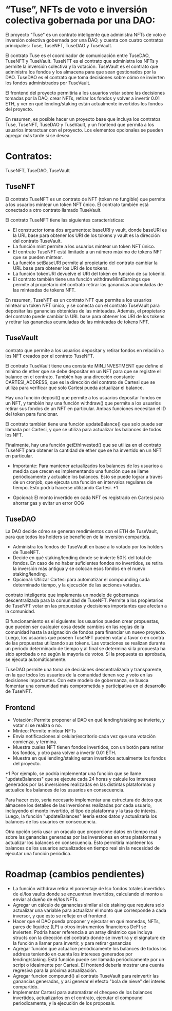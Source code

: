 # “Tuse”, NFTs de voto e inversión colectiva gobernada por una DAO:

El proyecto "Tuse" es un contrato inteligente que administra NFTs de voto e inversión colectiva gobernada por una DAO, y cuenta con cuatro contratos principales: Tuse, TuseNFT, TuseDAO y TuseVault.

El contrato Tuse es el coordinador de comunicación entre TuseDAO, TuseNFT y TuseVault. TuseNFT es el contrato que administra los NFTs y permite la inversión colectiva y la votación. TuseVault es el contrato que administra los fondos y los almacena para que sean gestionados por la DAO. TuseDAO es el contrato que toma decisiones sobre cómo se invierten los fondos administrados por TuseVault.

El frontend del proyecto permitiría a los usuarios votar sobre las decisiones tomadas por la DAO, crear NFTs, retirar los fondos y volver a invertir 0.01 ETH, y ver en qué lending/staking están actualmente invertidos los fondos del proyecto.

En resumen, es posible hacer un proyecto base que incluya los contratos Tuse, TuseNFT, TuseDAO y TuseVault, y un frontend que permita a los usuarios interactuar con el proyecto. Los elementos opcionales se pueden agregar más tarde si se desea.

# Contratos:

TuseNFT, TuseDAO, TuseVault

## TuseNFT

El contrato TuseNFT es un contrato de NFT (token no fungible) que permite a los usuarios mintear un token NFT único. El contrato también está conectado a otro contrato llamado TuseVault.

El contrato TuseNFT tiene las siguientes características:

- El constructor toma dos argumentos: baseURI y vault, donde baseURI es la URL base para obtener los URI de los tokens y vault es la dirección del contrato TuseVault.
- La función mint permite a los usuarios mintear un token NFT único.
- El contrato TuseNFT está limitado a un número máximo de tokens NFT que se pueden mintear.
- La función setBaseURI permite al propietario del contrato cambiar la URL base para obtener los URI de los tokens.
- La función tokenURI devuelve el URI del token en función de su tokenId.
- El contrato también tiene una función withdrawMintEarnings que permite al propietario del contrato retirar las ganancias acumuladas de las minteadas de tokens NFT.

En resumen, TuseNFT es un contrato NFT que permite a los usuarios mintear un token NFT único, y se conecta con el contrato TuseVault para depositar las ganancias obtenidas de las minteadas. Además, el propietario del contrato puede cambiar la URL base para obtener los URI de los tokens y retirar las ganancias acumuladas de las minteadas de tokens NFT.

## TuseVault

contrato que permite a los usuarios depositar y retirar fondos en relación a los NFT creados por el contrato TuseNFT.

El contrato TuseVault tiene una constante MIN_INVESTMENT que define el mínimo de ether que se debe depositar en un NFT para que se registre el balance en el contrato. También hay una dirección constante CARTESI_ADDRESS, que es la dirección del contrato de Cartesi que se utiliza para verificar que solo Cartesi pueda actualizar el balance.

Hay una función deposit() que permite a los usuarios depositar fondos en un NFT, y también hay una función withdraw() que permite a los usuarios retirar sus fondos de un NFT en particular. Ambas funciones necesitan el ID del token para funcionar.

El contrato también tiene una función updateBalance() que solo puede ser llamada por Cartesi, y que se utiliza para actualizar los balances de todos los NFT.

Finalmente, hay una función getEthInvested() que se utiliza en el contrato TuseNFT para obtener la cantidad de ether que se ha invertido en un NFT en particular.

- Importante: Para mantener actualizados los balances de los usuarios a medida que crecen es implementando una función que se llame periódicamente y actualice los balances. Esto se puede lograr a través de un cronjob, que ejecuta una función en intervalos regulares de tiempo. Esto podría hacerse utilizando Cartesi. \*1

- Opcional: El monto invertido en cada NFT es registrado en Cartesi para ahorrar gas y evitar un error OOG

## TuseDAO

La DAO decide cómo se generan rendimientos con el ETH de TuseVault, para que todos los holders se beneficien de la inversión compartida.

- Administra los fondos de TuseVault en base a lo votado por los holders de TuseNFT.
- Decide en qué staking/lending donde se invierte 50% del total de fondos. En caso de no haber suficientes fondos no invertidos, se retira la inversión más antigua y se colocan esos fondos en el nuevo staking/lending.
- Opcional: Utilizar Cartesi para automatizar el compounding cada determinado tiempo, y la ejecución de las acciones votadas.

contrato inteligente que implementa un modelo de gobernanza descentralizada para la comunidad de TuseNFT. Permite a los propietarios de TuseNFT votar en las propuestas y decisiones importantes que afectan a la comunidad.

El funcionamiento es el siguiente: los usuarios pueden crear propuestas, que pueden ser cualquier cosa desde cambios en las reglas de la comunidad hasta la asignación de fondos para financiar un nuevo proyecto. Luego, los usuarios que poseen TuseNFT pueden votar a favor o en contra de las propuestas utilizando sus tokens. Las votaciones se realizan durante un período determinado de tiempo y al final se determina si la propuesta ha sido aprobada o no según la mayoría de votos. Si la propuesta es aprobada, se ejecuta automáticamente.

TuseDAO permite una toma de decisiones descentralizada y transparente, en la que todos los usuarios de la comunidad tienen voz y voto en las decisiones importantes. Con este modelo de gobernanza, se busca fomentar una comunidad más comprometida y participativa en el desarrollo de TuseNFT.

## Frontend

- Votación: Permite proponer al DAO en qué lending/staking se invierte, y votar si se realiza o no.
- Minteo: Permite mintear NFTs
- Envía notificaciones al celular/escritorio cada vez que una votación comienza, y termina.
- Muestra cuales NFT tienen fondos invertidos, con un botón para retirar los fondos, y otro para volver a invertir 0.01 ETH.
- Muestra en qué lending/staking estan invertidos actualmente los fondos del proyecto.

\*1 Por ejemplo, se podría implementar una función que se llame "updateBalances" que se ejecute cada 24 horas y calcule los intereses generados por las inversiones realizadas en las distintas plataformas y actualice los balances de los usuarios en consecuencia.

Para hacer esto, sería necesario implementar una estructura de datos que almacene los detalles de las inversiones realizadas por cada usuario, incluyendo el monto invertido, el tipo de plataforma y la tasa de interés. Luego, la función "updateBalances" leería estos datos y actualizaría los balances de los usuarios en consecuencia.

Otra opción sería usar un oráculo que proporcione datos en tiempo real sobre las ganancias generadas por las inversiones en otras plataformas y actualizar los balances en consecuencia. Esto permitiría mantener los balances de los usuarios actualizados en tiempo real sin la necesidad de ejecutar una función periódica.

# Roadmap (cambios pendientes)

- La función withdraw retira el porcentaje de lso fondos totales invertidos de el/los vaults donde se encuentran invertidos, calculando el monto a enviar al dueño de el/los NFTs.
- Agregar un cálculo de ganancias similar al de staking que requiera solo actualizar una variable para actualizar el monto que corresponde a cada inversor, y que esto se refleje en el frontend.
- Hacer que el DAO pueda proponer y ejecutar en qué monedas, NFTs, pares de liquidez (LP) u otros instrumentos financieros DeFI se invierten. Podria hacer referencia a un array dinámico que incluya structs con la dirección del contrato donde se invertira y el signature de la función a llamar para invertir, y para retirar ganancias
- Agregar función que actualice periódicamente los balances de todos los address teniendo en cuenta los intereses generados por lending/staking. Está función puede ser llamada periódicamente por un script o idealmente por Cartesi. El frontend debería mostrar una cuenta regresiva para la próxima actualización.
- Agregar funcion compound() al contrato TuseVault para reinvertir las ganancias generadas, y así generar el efecto "bola de nieve" del interés compartido.
- Implementar Cartesi para automatizar el chequeo de los balances invertidos, actualizarlos en el contrato, ejecutar el compound periodicamente, y la ejecución de los proposals.
